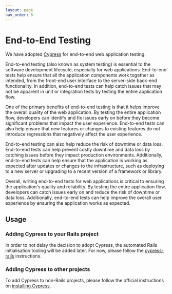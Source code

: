 ```yaml
---
layout: page
nav_order: 6
---
```


# End-to-End Testing

We have adopted [Cypress](https://www.cypress.io) for end-to-end web application testing.

End-to-end testing (also known as system testing) is essential to the software development lifecycle, especially for web applications. End-to-end tests help ensure that all the application components work together as intended, from the front-end user interface to the server-side back-end functionality. In addition, end-to-end tests can help catch issues that may not be apparent in unit or integration tests by testing the entire application flow.

One of the primary benefits of end-to-end testing is that it helps improve the overall quality of the web application. By testing the entire application flow, developers can identify and fix issues early on before they become significant problems that impact the user experience. End-to-end tests can also help ensure that new features or changes to existing features do not introduce regressions that negatively affect the user experience.

End-to-end testing can also help reduce the risk of downtime or data loss. End-to-end tests can help prevent costly downtime and data loss by catching issues before they impact production environments. Additionally, end-to-end tests can help ensure that the application is working as expected after updates or changes to the infrastructure, such as deploying to a new server or upgrading to a recent version of a framework or library.

Overall, writing end-to-end tests for web applications is critical to ensuring the application's quality and reliability. By testing the entire application flow, developers can catch issues early on and reduce the risk of downtime or data loss. Additionally, end-to-end tests can help improve the overall user experience by ensuring the application works as expected.

## Usage

### Adding Cypress to your Rails project

In order to not delay the decision to adopt Cypress, the automated Rails initialisation tooling will be added later. For now, please follow the [cypress-rails](https://github.com/testdouble/cypress-rails) instructions.

### Adding Cypress to other projects

To add Cypress to non-Rails projects, please follow the official instructions on [installing Cypress](https://docs.cypress.io/guides/getting-started/installing-cypress).
